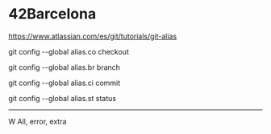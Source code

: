 # 42Barcelona


https://www.atlassian.com/es/git/tutorials/git-alias



  git config --global alias.co checkout

  git config --global alias.br branch

  git config --global alias.ci commit

  git config --global alias.st status
  
---
  W
All, error, extra
  
